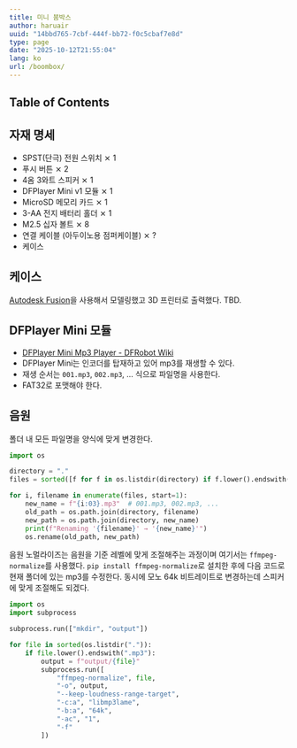 ```yaml
---
title: 미니 붐박스
author: haruair
uuid: "14bbd765-7cbf-444f-bb72-f0c5cbaf7e8d"
type: page
date: "2025-10-12T21:55:04"
lang: ko
url: /boombox/
---
```


## Table of Contents

## 자재 명세

- SPST(단극) 전원 스위치 ⨯ 1
- 푸시 버튼 ⨯ 2
- 4옴 3와트 스피커 ⨯ 1
- DFPlayer Mini v1 모듈 ⨯ 1
- MicroSD 메모리 카드 ⨯ 1
- 3-AA 전지 배터리 홀더 ⨯ 1
- M2.5 십자 볼트 ⨯ 8
- 연결 케이블 (아두이노용 점퍼케이블) ⨯ ?
- 케이스

## 케이스

[Autodesk Fusion][1]을 사용해서 모델링했고 3D 프린터로 출력했다. TBD.

## DFPlayer Mini 모듈

- [DFPlayer Mini Mp3 Player - DFRobot Wiki][2]
- DFPlayer Mini는 인코더를 탑재하고 있어 mp3를 재생할 수 있다.
- 재생 순서는 `001.mp3`, `002.mp3`, ... 식으로 파일명을 사용한다.
- FAT32로 포맷해야 한다.

## 음원

폴더 내 모든 파일명을 양식에 맞게 변경한다.

```python
import os

directory = "."
files = sorted([f for f in os.listdir(directory) if f.lower().endswith(".mp3")])

for i, filename in enumerate(files, start=1):
    new_name = f"{i:03}.mp3"  # 001.mp3, 002.mp3, ...
    old_path = os.path.join(directory, filename)
    new_path = os.path.join(directory, new_name)
    print(f"Renaming '{filename}' → '{new_name}'")
    os.rename(old_path, new_path)
```

음원 노멀라이즈는 음원을 기준 레벨에 맞게 조절해주는 과정이며 여기서는
`ffmpeg-normalize`를 사용했다. `pip install ffmpeg-normalize`로 설치한 후에 다음
코드로 현재 폴더에 있는 mp3를 수정한다. 동시에 모노 64k 비트레이트로 변경하는데
스피커에 맞게 조절해도 되겠다.

```python
import os
import subprocess

subprocess.run(["mkdir", "output"])

for file in sorted(os.listdir(".")):
    if file.lower().endswith(".mp3"):
        output = f"output/{file}"
        subprocess.run([
            "ffmpeg-normalize", file,
            "-o", output,
            "--keep-loudness-range-target",
            "-c:a", "libmp3lame",
            "-b:a", "64k",
            "-ac", "1",
            "-f"
        ])
```

[1]: https://www.autodesk.com/products/fusion-360/personal
[2]: https://wiki.dfrobot.com/dfplayer_mini_sku_dfr0299



